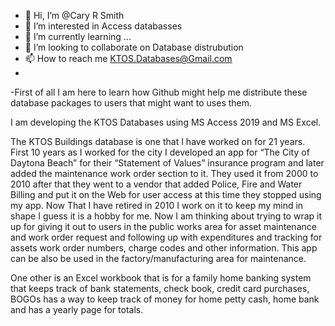 - 👋 Hi, I’m @Cary R Smith
- 👀 I’m interested in Access databasses
- 🌱 I’m currently learning ...
- 💞️ I’m looking to collaborate on Database distrubution
- 📫 How to reach me KTOS.Databases@Gmail.com
- 
-First of all I am here to learn how Github might help me distribute these database packages to users that might want to uses them.

I am developing the KTOS Databases using MS Access 2019 and MS Excel.

The KTOS Buildings database is one that I have worked on for 21 years.
First 10 years as I worked for the city I developed an app for “The City of Daytona Beach” for their “Statement of Values” insurance program
and later added the maintenance work order section to it. 
They used it from 2000 to 2010 after that they went to a vendor that added Police, Fire and Water Billing and put it on the Web for user access
at this time they stopped using my app. 
Now That I have retired in 2010 I work on it to keep my mind in shape I guess it is a hobby for me. 
Now I am thinking about trying to wrap it up for giving it out to users in the public works area for asset maintenance and work order request 
and following up with expenditures and tracking for assets work order numbers, charge codes and other information.
This app can be also be used in the factory/manufacturing area for maintenance.

One other is an Excel workbook that is for a family home banking system that keeps track of bank statements, check book, credit card purchases, 
BOGOs has a way to keep track of money for home petty cash, home bank and has a yearly page for totals.

<!---
CRS-Productions/CRS-Productions is a ✨ special ✨ repository because its `README.md` (this file) appears on your GitHub profile.
You can click the Preview link to take a look at your changes.
--->
